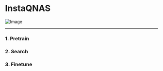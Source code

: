 # InstaQNAS

![Image](https://github.com/user-attachments/assets/56b23748-5aec-49c1-8564-7bbef1224635)

- - -

### 1. Pretrain

### 2. Search

### 3. Finetune

